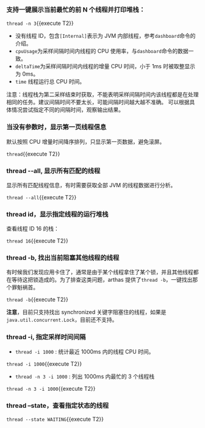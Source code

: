 ### 支持一键展示当前最忙的前 N 个线程并打印堆栈：

`thread -n 3`{{execute T2}}

- 没有线程 ID，包含`[Internal]`表示为 JVM 内部线程，参考`dashboard`命令的介绍。
- `cpuUsage`为采样间隔时间内线程的 CPU 使用率，与`dashboard`命令的数据一致。
- `deltaTime`为采样间隔时间内线程的增量 CPU 时间，小于 1ms 时被取整显示为 0ms。
- `time` 线程运行总 CPU 时间。

注意：线程栈为第二采样结束时获取，不能表明采样间隔时间内该线程都是在处理相同的任务。建议间隔时间不要太长，可能间隔时间越大越不准确。
可以根据具体情况尝试指定不同的间隔时间，观察输出结果。

### 当没有参数时，显示第一页线程信息

默认按照 CPU 增量时间降序排列，只显示第一页数据，避免滚屏。

`thread`{{execute T2}}

### thread --all, 显示所有匹配的线程

显示所有匹配线程信息，有时需要获取全部 JVM 的线程数据进行分析。

`thread --all`{{execute T2}}

### thread id，显示指定线程的运行堆栈

查看线程 ID 16 的栈：

`thread 16`{{execute T2}}

### thread -b, 找出当前阻塞其他线程的线程

有时候我们发现应用卡住了，通常是由于某个线程拿住了某个锁，并且其他线程都在等待这把锁造成的。为了排查这类问题，arthas 提供了`thread -b`，一键找出那个罪魁祸首。

`thread -b`{{execute T2}}

**注意**，目前只支持找出 synchronized 关键字阻塞住的线程，如果是`java.util.concurrent.Lock`，目前还不支持。

### thread -i, 指定采样时间间隔

- `thread -i 1000` : 统计最近 1000ms 内的线程 CPU 时间。

`thread -i 1000`{{execute T2}}

- `thread -n 3 -i 1000` : 列出 1000ms 内最忙的 3 个线程栈

`thread -n 3 -i 1000`{{execute T2}}

### thread –state，查看指定状态的线程

`thread --state WAITING`{{execute T2}}

